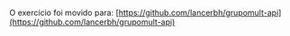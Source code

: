 O exercício foi movido para: [https://github.com/lancerbh/grupomult-api](https://github.com/lancerbh/grupomult-api)
